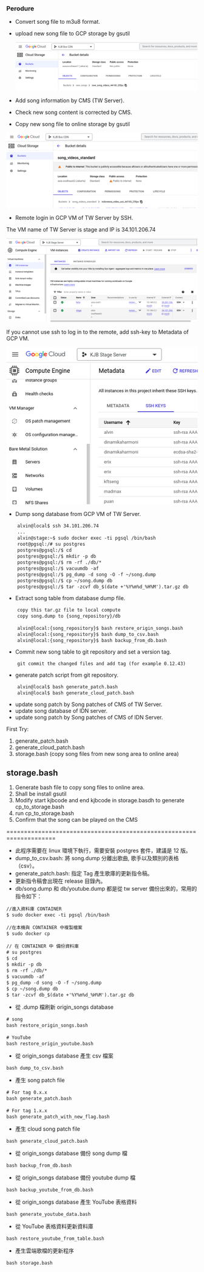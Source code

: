 ### Perodure

* Convert song file to m3u8 format.
* upload new song file to GCP storage by gsutil

  ![](./resource/new_song_storage.png)
   
* Add song information by CMS (TW Server).
* Check new song content is corrected by CMS.
* Copy new song file to online storage by gsutil

![](./resource/online_song_storage.png)

* Remote login in  GCP VM of TW Server by SSH.

The VM name of TW Server is stage and IP is 34.101.206.74
    
![](./resource/tw_server.png)
    
If you cannot use ssh to log in to the remote, add ssh-key to Metadata of GCP VM.
    
![](./resource/Metadata_ssh_key.png)

* Dump song database from GCP VM of TW Server.

```
    alvin@local$ ssh 34.101.206.74
    ...
    alvin@stage:~$ sudo docker exec -ti pgsql /bin/bash
    root@pgsql:/# su postgres
    postgres@pgsql:/$ cd
    postgres@pgsql:/$ mkdir -p db
    postgres@pgsql:/$ rm -rf ./db/*
    postgres@pgsql:/$ vacuumdb -af
    postgres@pgsql:/$ pg_dump -d song -O -f ~/song.dump
    postgres@pgsql:/$ cp ~/song.dump db
    postgres@pgsql:/$ tar -zcvf db_$(date +'%Y%m%d_%H%M').tar.gz db
```

* Extract song table from database dump file.
    
```
    copy this tar.gz file to local compute
    copy song.dump to {song_repository}/db
    
    alvin@local:{song_repository}$ bash restore_origin_songs.bash
    alvin@local:{song_repository}$ bash dump_to_csv.bash
    alvin@local:{song_repository}$ bash backup_from_db.bash
```

* Commit new song table to git repository and set a version tag.
    
```
    git commit the changed files and add tag (for example 0.12.43)
```

* generate patch script from git repository.

```
    alvin@local$ bash generate_patch.bash
    alvin@local$ bash generate_cloud_patch.bash
```

* update song patch by Song patches of CMS of TW Server.
* update song database of IDN server.
* update song patch by Song patches of CMS of IDN Server.






First Try:

1. generate_patch.bash
2. generate_cloud_patch.bash
3. storage.bash (copy song files from new song area to online area) 

## storage.bash

1. Generate bash file to copy song files to online area.
2. Shall be install gsutil
3. Modify start kjbcode and end kjbcode in storage.basdh to generate cp_to_storage.bash
4. run cp_to_storage.bash
5. Confirm that the song can be played on the CMS


====================================================================


* 此程序需要在 linux 環境下執行，需要安裝 postgres 套件，建議是 12 版。
* dump_to_csv.bash: 將 song.dump 分離出歌曲, 歌手以及類別的表格 （csv）。
* generate_patch.bash: 指定 Tag 產生歌庫的更新指令稿。 
* 更新指令稿會出現在 release 目錄內。
* db/song.dump 和 db/youtube.dump 都是從 tw server 備份出來的，常用的指令如下：

```
//進入資料庫 CONTAINER
$ sudo docker exec -ti pgsql /bin/bash

//在本機與 CONTAINER 中複製檔案
$ sudo docker cp

// 在 CONTAINER 中 備份資料庫
# su postgres
$ cd
$ mkdir -p db
$ rm -rf ./db/*
$ vacuumdb -af
$ pg_dump -d song -O -f ~/song.dump
$ cp ~/song.dump db
$ tar -zcvf db_$(date +'%Y%m%d_%H%M').tar.gz db

```

* 從 .dump 檔刷新 origin_songs database

```shell
# song
bash restore_origin_songs.bash

# YouTube
bash restore_origin_youtube.bash
```

* 從 origin_songs database 產生 csv 檔案

```shell
bash dump_to_csv.bash
```

* 產生 song patch file

```shell
# For tag 0.x.x
bash generate_patch.bash

# For tag 1.x.x
bash generate_patch_with_new_flag.bash
```

* 產生 cloud song patch file

```shell
bash generate_cloud_patch.bash
```

* 從 origin_songs database 備份 song dump 檔

```shell
bash backup_from_db.bash
```
* 從 origin_songs database 備份 youtube dump 檔

```shell
bash backup_youtube_from_db.bash
```
* 從 origin_songs database 產生 YouTube 表格資料

```shell
bash generate_youtube_data.bash
```

* 從 YouTube 表格資料更新資料庫

```
bash restore_youtube_from_table.bash
```

* 產生雲端歌檔的更新程序

```
bash storage.bash
```

